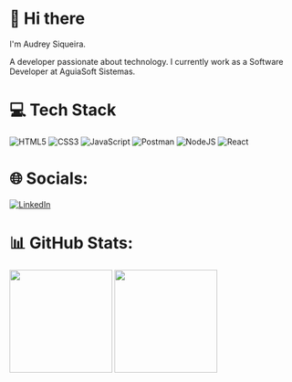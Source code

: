 # 👋 Hi there
I'm Audrey Siqueira.

A developer passionate about technology. I currently work as a Software Developer at AguiaSoft Sistemas.

# 💻 Tech Stack
![HTML5](https://img.shields.io/badge/html5-%23E34F26.svg?style=for-the-badge&logo=html5&logoColor=white)
![CSS3](https://img.shields.io/badge/css3-%231572B6.svg?style=for-the-badge&logo=css3&logoColor=white)
![JavaScript](https://img.shields.io/badge/javascript-%23323330.svg?style=for-the-badge&logo=javascript&logoColor=%23F7DF1E)
![Postman](https://img.shields.io/badge/Postman-FF6C37?style=for-the-badge&logo=postman&logoColor=white)
![NodeJS](https://img.shields.io/badge/node.js-6DA55F?style=for-the-badge&logo=node.js&logoColor=white)
![React](https://img.shields.io/badge/react-%2320232a.svg?style=for-the-badge&logo=react&logoColor=%2361DAFB)


# 🌐 Socials:
[![LinkedIn](https://img.shields.io/badge/-LinkedIn-%230077B5?style=for-the-badge&logo=linkedin&logoColor=white)](https://www.linkedin.com/in/audrey-siqueira-278400264)

# 📊 GitHub Stats:
<picture>
  <source srcset="https://github-readme-stats.vercel.app/api?username=AudreyBruno&show_icons=true&theme=dark&count_private=true&icon_color=4c71f2" media="(prefers-color-scheme: dark)" />
  <source srcset="https://github-readme-stats.vercel.app/api?username=AudreyBruno&show_icons=true&theme=light&count_private=true" media="(prefers-color-scheme: light), (prefers-color-scheme: no-preference)" />
  <img height="180em" src="https://github-readme-stats.vercel.app/api?username=AudreyBruno&show_icons=true&count_private=true" />
</picture>

<picture>
  <source srcset="https://github-readme-stats.vercel.app/api/top-langs/?username=AudreyBruno&layout=compact&langs_count=10&theme=dark" media="(prefers-color-scheme: dark)" />
  <source srcset="https://github-readme-stats.vercel.app/api/top-langs/?username=AudreyBruno&layout=compact&langs_count=10&theme=light" media="(prefers-color-scheme: light), (prefers-color-scheme: no-preference)" />
  <img height="180em" src="https://github-readme-stats.vercel.app/api/top-langs/?username=AudreyBruno&layout=compact&langs_count=10" />
</picture>
